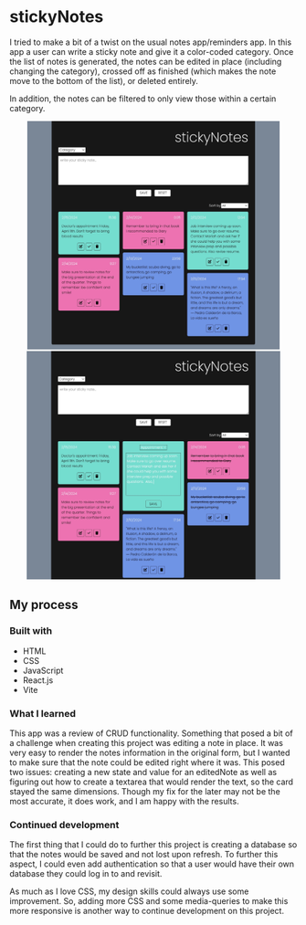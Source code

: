# stickyNotes

I tried to make a bit of a twist on the usual notes app/reminders app.  In this app a user can write a sticky note and give it a color-coded category.  Once the list of notes is generated, the notes can be edited in place (including changing the category), crossed off as finished (which makes the note move to the bottom of the list), or deleted entirely.  

In addition, the notes can be filtered to only view those within a certain category.  

<center>
<p float="left">
<img src="./src/images/screenshot.jpg" height=400>
<img src="./src/images/screenshot-edit.jpg" height=400 />
</p>
</center>

## My process

### Built with

- HTML
- CSS
- JavaScript
- React.js
- Vite

### What I learned

This app was a review of CRUD functionality.  Something that posed a bit of a challenge when creating this project was editing a note in place.  It was very easy to render the notes information in the original form, but I wanted to make sure that the note could be edited right where it was.  This posed two issues: creating a new state and value for an editedNote as well as figuring out how to create a textarea that would render the text, so the card stayed the same dimensions.  Though my fix for the later may not be the most accurate, it does work, and I am happy with the results.  

### Continued development

The first thing that I could do to further this project is creating a database so that the notes would be saved and not lost upon refresh.  To further this aspect, I could even add authentication so that a user would have their own database they could log in to and revisit.  

As much as I love CSS, my design skills could always use some improvement.  So, adding more CSS and some media-queries to make this more responsive is another way to continue development on this project.
